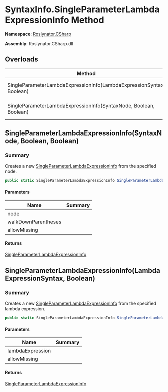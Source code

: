 # SyntaxInfo\.SingleParameterLambdaExpressionInfo Method

**Namespace**: [Roslynator.CSharp](../../README.md)

**Assembly**: Roslynator\.CSharp\.dll

## Overloads

| Method | Summary |
| ------ | ------- |
| SingleParameterLambdaExpressionInfo\(LambdaExpressionSyntax, Boolean\) | Creates a new [SingleParameterLambdaExpressionInfo](../../Syntax/SingleParameterLambdaExpressionInfo/README.md) from the specified lambda expression\. |
| SingleParameterLambdaExpressionInfo\(SyntaxNode, Boolean, Boolean\) | Creates a new [SingleParameterLambdaExpressionInfo](../../Syntax/SingleParameterLambdaExpressionInfo/README.md) from the specified node\. |

## SingleParameterLambdaExpressionInfo\(SyntaxNode, Boolean, Boolean\)

### Summary

Creates a new [SingleParameterLambdaExpressionInfo](../../Syntax/SingleParameterLambdaExpressionInfo/README.md) from the specified node\.

```csharp
public static SingleParameterLambdaExpressionInfo SingleParameterLambdaExpressionInfo(SyntaxNode node, bool walkDownParentheses = true, bool allowMissing = false)
```

#### Parameters

| Name | Summary |
| ---- | ------- |
| node | |
| walkDownParentheses | |
| allowMissing | |

#### Returns

[SingleParameterLambdaExpressionInfo](../../Syntax/SingleParameterLambdaExpressionInfo/README.md)

## SingleParameterLambdaExpressionInfo\(LambdaExpressionSyntax, Boolean\)

### Summary

Creates a new [SingleParameterLambdaExpressionInfo](../../Syntax/SingleParameterLambdaExpressionInfo/README.md) from the specified lambda expression\.

```csharp
public static SingleParameterLambdaExpressionInfo SingleParameterLambdaExpressionInfo(LambdaExpressionSyntax lambdaExpression, bool allowMissing = false)
```

#### Parameters

| Name | Summary |
| ---- | ------- |
| lambdaExpression | |
| allowMissing | |

#### Returns

[SingleParameterLambdaExpressionInfo](../../Syntax/SingleParameterLambdaExpressionInfo/README.md)

